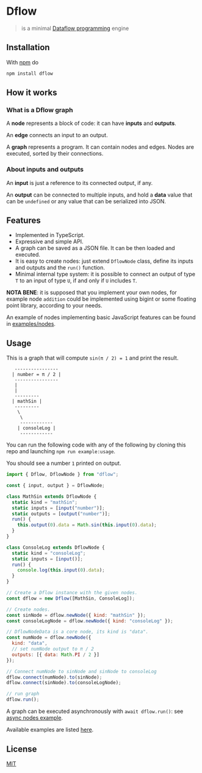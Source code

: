 # Dflow

> is a minimal [Dataflow programming][dataflow-wikipedia] engine

## Installation

With [npm](https://npmjs.org/) do

```sh
npm install dflow
```

## How it works

### What is a Dflow graph

A **node** represents a block of code: it can have **inputs** and **outputs**.

An **edge** connects an input to an output.

A **graph** represents a program.
It can contain nodes and edges. Nodes are executed, sorted by their connections.

### About inputs and outputs

An **input** is just a reference to its connected output, if any.

An **output** can be connected to multiple inputs, and hold a **data** value that can be `undefined` or any value that can be serialized into JSON.

## Features

- Implemented in TypeScript.
- Expressive and simple API.
- A graph can be saved as a JSON file. It can be then loaded and executed.
- It is easy to create nodes: just extend `DflowNode` class, define its inputs and outputs and the `run()` function.
- Minimal internal type system: it is possible to connect an output of type `T` to an input of type `U`, if and only if `U` includes `T`.

**NOTA BENE**: it is supposed that you implement your own nodes, for example node `addition` could be implemented using bigint or some floating point library, according to your needs.

An example of nodes implementing basic JavaScript features can be found in [examples/nodes](https://github.com/fibo/dflow/tree/main/examples/nodes).

## Usage

This is a graph that will compute `sin(π / 2) = 1` and print the result.

```
   ----------------
  | number = π / 2 |
   ----------------
   |
   |
   ---------
  | mathSin |
   ---------
    \
     \
     ------------
    | consoleLog |
     ------------
```

You can run the following code with any of the following by cloning this repo and launching `npm run example:usage`.

You should see a number `1` printed on output.

```javascript
import { Dflow, DflowNode } from "dflow";

const { input, output } = DflowNode;

class MathSin extends DflowNode {
  static kind = "mathSin";
  static inputs = [input("number")];
  static outputs = [output("number")];
  run() {
    this.output(0).data = Math.sin(this.input(0).data);
  }
}

class ConsoleLog extends DflowNode {
  static kind = "consoleLog";
  static inputs = [input()];
  run() {
    console.log(this.input(0).data);
  }
}

// Create a Dflow instance with the given nodes.
const dflow = new Dflow([MathSin, ConsoleLog]);

// Create nodes.
const sinNode = dflow.newNode({ kind: "mathSin" });
const consoleLogNode = dflow.newNode({ kind: "consoleLog" });

// DflowNodeData is a core node, its kind is "data".
const numNode = dflow.newNode({
  kind: "data",
  // set numNode output to π / 2
  outputs: [{ data: Math.PI / 2 }]
});

// Connect numNode to sinNode and sinNode to consoleLog
dflow.connect(numNode).to(sinNode);
dflow.connect(sinNode).to(consoleLogNode);

// run graph
dflow.run();
```

A graph can be executed asynchronously with `await dflow.run()`: see [async nodes example](https://github.com/fibo/dflow/blob/main/examples/async-nodes.js).

Available examples are listed [here](https://github.com/fibo/dflow/blob/main/examples).

## License

[MIT](https://fibo.github.io/mit-license)

[dataflow-wikipedia]: http://en.wikipedia.org/wiki/Dataflow_programming "Dataflow programming"
